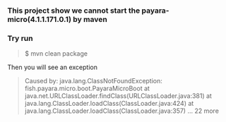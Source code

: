 ### This project show we cannot start the payara-micro(4.1.1.171.0.1) by maven

### Try run
>$ mvn clean package  

Then you will see an exception
> Caused by: java.lang.ClassNotFoundException: fish.payara.micro.boot.PayaraMicroBoot
    at java.net.URLClassLoader.findClass(URLClassLoader.java:381)
    at java.lang.ClassLoader.loadClass(ClassLoader.java:424)
    at java.lang.ClassLoader.loadClass(ClassLoader.java:357)
    ... 22 more